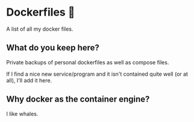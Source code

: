 # Dockerfiles :whale:

A list of all my docker files.

## What do you keep here?
Private backups of personal dockerfiles as well as compose files.

If I find a nice new service/program and it isn't contained quite well (or at all), I'll add it here.

## Why docker as the container engine?

I like whales.